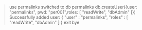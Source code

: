 > use permalinks
switched to db permalinks
> db.createUser({user: "permalinks", pwd: "per001",roles: [ "readWrite", "dbAdmin" ]})
Successfully added user: { "user" : "permalinks", "roles" : [ "readWrite", "dbAdmin" ] }
> exit
bye
